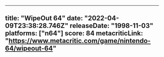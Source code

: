 
---
title: "WipeOut 64"
date: "2022-04-09T23:38:28.746Z"
releaseDate: "1998-11-03"
platforms: ["n64"]
score: 84
metacriticLink: "https://www.metacritic.com/game/nintendo-64/wipeout-64"
---
